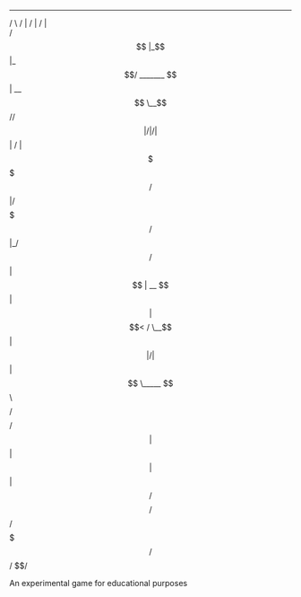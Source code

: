   ______    __      __            __                      
 /      \  /  |    /  |          /  |                
/$$$$$$  |_$$ |_   $$/   _______ $$ |   __          
$$ \__$$// $$   |  /  | /       |$$ |  /  |      
$$      \$$$$$$/   $$ |/$$$$$$$/ $$ |_/$$/        
 $$$$$$  | $$ | __ $$ |$$ |      $$   $$<           
/  \__$$ | $$ |/  |$$ |$$ \_____ $$$$$$  \      
$$    $$/  $$  $$/ $$ |$$       |$$ | $$  |       
 $$$$$$/    $$$$/  $$/  $$$$$$$/ $$/   $$/       
                                                                                                                  
                                                                                                                  
An experimental game for educational purposes

